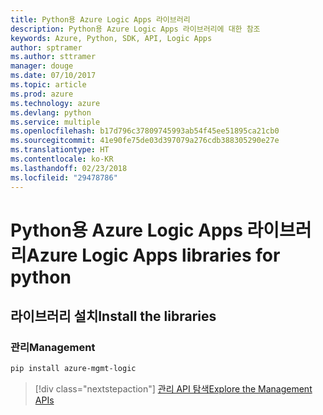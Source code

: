 ```yaml
---
title: Python용 Azure Logic Apps 라이브러리
description: Python용 Azure Logic Apps 라이브러리에 대한 참조
keywords: Azure, Python, SDK, API, Logic Apps
author: sptramer
ms.author: sttramer
manager: douge
ms.date: 07/10/2017
ms.topic: article
ms.prod: azure
ms.technology: azure
ms.devlang: python
ms.service: multiple
ms.openlocfilehash: b17d796c37809745993ab54f45ee51895ca21cb0
ms.sourcegitcommit: 41e90fe75de03d397079a276cdb388305290e27e
ms.translationtype: HT
ms.contentlocale: ko-KR
ms.lasthandoff: 02/23/2018
ms.locfileid: "29478786"
---
```

# <a name="azure-logic-apps-libraries-for-python"></a><span data-ttu-id="70f5b-104">Python용 Azure Logic Apps 라이브러리</span><span class="sxs-lookup"><span data-stu-id="70f5b-104">Azure Logic Apps libraries for python</span></span>

## <a name="install-the-libraries"></a><span data-ttu-id="70f5b-105">라이브러리 설치</span><span class="sxs-lookup"><span data-stu-id="70f5b-105">Install the libraries</span></span>


### <a name="management"></a><span data-ttu-id="70f5b-106">관리</span><span class="sxs-lookup"><span data-stu-id="70f5b-106">Management</span></span>

```bash
pip install azure-mgmt-logic
```
> [!div class="nextstepaction"]
> [<span data-ttu-id="70f5b-107">관리 API 탐색</span><span class="sxs-lookup"><span data-stu-id="70f5b-107">Explore the Management APIs</span></span>](/python/api/overview/azure/logicapps/management)
